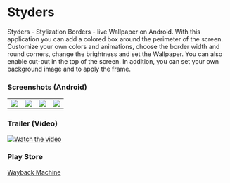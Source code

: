 # Styders
Styders - Stylization Borders - live Wallpaper on Android. With this application you can add a colored box around the perimeter of the screen. Customize your own colors and animations, choose the border width and round corners, change the brightness and set the Wallpaper. You can also enable cut-out in the top of the screen. In addition, you can set your own background image and to apply the frame.

### Screenshots (Android)

<table>
  <tr>
    <td style="border: none!important;"><img src="https://pdacdn.com/app/5e2eb99fe75d8/img1.jpg"></td>
    <td style="border: none!important;"><img src="https://pdacdn.com/app/5e2eb99fe75d8/img2.jpg"></td>
    <td style="border: none!important;"><img src="https://pdacdn.com/app/5e2eb99fe75d8/img3.jpg"></td>
    <td style="border: none!important;"><img src="https://pdacdn.com/app/5e2eb99fe75d8/img4.jpg"></td>
  </tr>
</table>

### Trailer (Video)

[![Watch the video](https://img.youtube.com/vi/hSyf3eV8cic/hqdefault.jpg)](https://youtu.be/hSyf3eV8cic)

### Play Store 

[Wayback Machine](https://web.archive.org/web/20230614061651/https://play.google.com/store/apps/details?id=it.auties.styders)